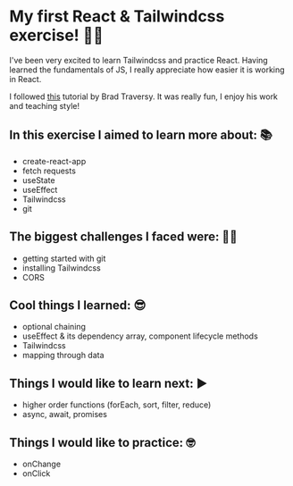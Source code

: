 # My first React & Tailwindcss exercise! 🏃‍♀️

I've been very excited to learn Tailwindcss and practice React. Having learned the fundamentals of JS, I really appreciate how easier it is working in React.

I followed [this](https://www.youtube.com/watch?v=FiGmAI5e91M) tutorial by Brad Traversy.
It was really fun, I enjoy his work and teaching style!


## In this exercise I aimed to learn more about: 📚
* create-react-app
* fetch requests
* useState
* useEffect
* Tailwindcss
* git

## The biggest challenges I faced were: 🐱‍🏍
* getting started with git
* installing Tailwindcss
* CORS

## Cool things I learned: 😎
* optional chaining
* useEffect & its dependency array, component lifecycle methods
* Tailwindcss
* mapping through data

## Things I would like to learn next: ▶ 
*  higher order functions (forEach, sort, filter, reduce)
* async, await, promises


## Things I would like to practice: 🤓
* onChange
* onClick


